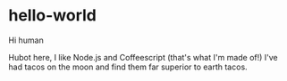 # hello-world
Hi human

Hubot here, I like Node.js and Coffeescript (that's what I'm made of!)
I've had tacos on the moon and find them far superior to earth tacos.
